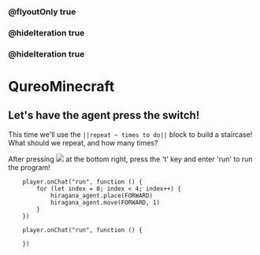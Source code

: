 ### @flyoutOnly true
### @hideIteration true
### @hideIteration true
# QureoMinecraft

## Let's have the agent press the switch!

This time we'll use the ``||repeat ~ times to do||`` block to build a staircase! What should we repeat, and how many times?

After pressing ![](https://raw.githubusercontent.com/camp-minecraft/TechkidsCampTutorial/master/images/playbutton.png) at the bottom right, press the 't' key and enter 'run' to run the program!

```ghost
    player.onChat("run", function () {
        for (let index = 0; index < 4; index++) {
            hiragana_agent.place(FORWARD)
            hiragana_agent.move(FORWARD, 1)
        }
    })
```

```template
    player.onChat("run", function () {
        
    })
```